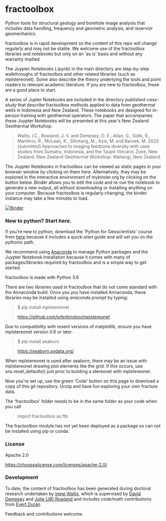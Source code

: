 # fractoolbox

Python tools for structural geology and borehole image analysis that includes data handling, frequency and geometric analysis, and reservoir geomechanics.  

fractoolbox is in rapid development so the content of this repo will change regularly and may not be stable. We welcome use of the fractoolbox libraries and notebooks but only on an 'as is' basis and without any warranty implied. 

The Juypter Notebooks (.ipynb) in the main directory are step-by-step walkthroughs of fractoolbox and other related libraries (such as mplstereonet). Some also describe the theory underlying the tools and point readers to relevant academic literature. If you are new to fractoolbox, these are a good place to start.

A series of Jupter Notebooks are included in the directory _published-case-study_ that describe fractoolbox methods applied to data from geothermal wells in Indonesia and New Zealand. These notebooks are designed for in-person training with geothermal operators. The paper that accompanies these Juypter Notebooks will be presented at this year's New Zealand Geothermal Workshop.     

>Wallis, I.C., Rowland, J. V. and Dempsey, D. E., Allan, G., Sidik, R., Martikno, R., McLean, K., Sihotang, M., Azis, M. and Baroek, M. 2020 (submitted) Approaches to imaging feedzone diversity with case studies from Sumatra, Indonesia, and the Taupō Volcanic Zone, New Zealand. New Zealand Geothermal Workshop: Waitangi, New Zealand.

The Juypter Notebooks in fractoolbox can be viewed as static pages in your browser window by clicking on them here. Alternatively, they may be explored in the interactive environment of mybinder.org by clicking on the button below. Binder allows you to edit the code and re-run the notebook to generate a new output, all without downloading or installing anything on your computer. Because fractoolbox is regularly changing, the binder instance may take a few minutes to load. 

[![Binder](https://mybinder.org/badge_logo.svg)](https://mybinder.org/v2/gh/ICWallis/fractoolbox/master)

### New to python? Start here.

If you're new to python, download the 'Python for Geoscientists' course from [here](https://github.com/ddempsey/python_for_geoscientists) because it includes a quick-start guide and will set you on the pythonic path.  

We recommend using [Anaconda](https://www.anaconda.com/) to manage Python packages and the Juypter Notebook installation because it comes with many of packages/libraries required by fractoolbox and is a simple way to get started. 

fractoolbox is made with Python 3.6

There are two libraries used in fractoolbox that do not come standard with the Annaconda build. Once you you have installed Annaconda, these libraries may be installed using _anaconda prompt_ by typing:

> $ pip install mplstereonet

> https://github.com/joferkington/mplstereonet

Due to compatibility with resent versions of matplotlib, ensure you have mplstereonet version 0.6 or later.

> $ pip install seaborn

> https://seaborn.pydata.org/

When mplstereonet is used after seaborn, there may be an issue with mplstereonet drawing plot elements like the grid. If this occurs, use sns.reset_defaults() just prior to building a stereonet with mplstereonet. 

Now you're set up, use the green 'Code' button on this page to download a copy of this git repository. Unzip and have fun exploring your own fracture data.

The 'fractoolbox' folder needs to be in the same folder as your code when you call

> import fractoolbox as ftb

The fractoolbox module has not yet been deployed as a package so can not be installed using pip or conda. 

### License

Apache 2.0 

https://choosealicense.com/licenses/apache-2.0/

### Development

To date, the content of fractoolbox has been generated during doctoral research undertaken by [Irene Wallis](https://www.cubicearth.nz/), which is supervised by [David Dempsey](https://sites.google.com/view/dempsey-research-group/home) and [Julie (JR) Rowland](http://www.science.auckland.ac.nz/people/profile/j-rowland)  and includes code/math contributions from [Evert Durán](https://unidirectory.auckland.ac.nz/profile/e-quintero). 

Feedback and contributions welcome.